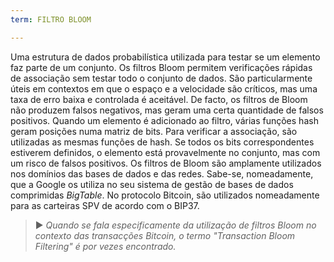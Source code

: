 ```yaml
---
term: FILTRO BLOOM

---
```

Uma estrutura de dados probabilística utilizada para testar se um elemento faz parte de um conjunto. Os filtros Bloom permitem verificações rápidas de associação sem testar todo o conjunto de dados. São particularmente úteis em contextos em que o espaço e a velocidade são críticos, mas uma taxa de erro baixa e controlada é aceitável. De facto, os filtros de Bloom não produzem falsos negativos, mas geram uma certa quantidade de falsos positivos. Quando um elemento é adicionado ao filtro, várias funções hash geram posições numa matriz de bits. Para verificar a associação, são utilizadas as mesmas funções de hash. Se todos os bits correspondentes estiverem definidos, o elemento está provavelmente no conjunto, mas com um risco de falsos positivos. Os filtros de Bloom são amplamente utilizados nos domínios das bases de dados e das redes. Sabe-se, nomeadamente, que a Google os utiliza no seu sistema de gestão de bases de dados comprimidas *BigTable*. No protocolo Bitcoin, são utilizados nomeadamente para as carteiras SPV de acordo com o BIP37.

> ► *Quando se fala especificamente da utilização de filtros Bloom no contexto das transacções Bitcoin, o termo "Transaction Bloom Filtering" é por vezes encontrado.*